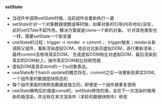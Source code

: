 #### setState

- 当组件中调用setState时候，当前组件会重新执行一遍
- setState针对一个对象数据或数组等时候，如果对象的引用(内存地址)没变，此时setSTate不起作用。解决方案就是clone一个新的对象。
  针对其他类型也一样，需要setState一个新变量
- useState的过程：trigger -> render -> commit ，
  trigger触发；render从新调用父组件，重新渲染虚拟DOM，他会对比新旧虚拟DOM，进行重新渲染；最终commit去修改真实DOM。
  生成虚拟DOM和比对虚拟DOM，最后渲染到真实的DOM树上。操作真实DOM树比较耗性能
- 虚拟DOM是真实dom的一个js对象表达。
- useState有个batch update的概念存在，commit之后一块更新到真实DOM。一个组件里的数据是快照态的
- 每个组件里面的快照态数据是独立的，即便是一个组件被重复使用
- useState解构后的值是const的，setState修改的值，会在下一次渲染时候用新的值渲染，并没有在本次渲染中（本轮的数据快照中）修改